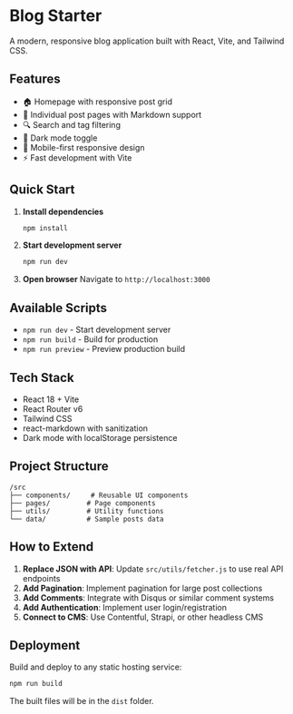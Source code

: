# Blog Starter

A modern, responsive blog application built with React, Vite, and Tailwind CSS.

## Features

- 🏠 Homepage with responsive post grid
- 📄 Individual post pages with Markdown support
- 🔍 Search and tag filtering
- 🌙 Dark mode toggle
- 📱 Mobile-first responsive design
- ⚡ Fast development with Vite

## Quick Start

1. **Install dependencies**
   ```bash
   npm install
   ```

2. **Start development server**
   ```bash
   npm run dev
   ```

3. **Open browser**
   Navigate to `http://localhost:3000`

## Available Scripts

- `npm run dev` - Start development server
- `npm run build` - Build for production
- `npm run preview` - Preview production build

## Tech Stack

- React 18 + Vite
- React Router v6
- Tailwind CSS
- react-markdown with sanitization
- Dark mode with localStorage persistence

## Project Structure

```
/src
├── components/     # Reusable UI components
├── pages/         # Page components
├── utils/         # Utility functions
└── data/          # Sample posts data
```

## How to Extend

1. **Replace JSON with API**: Update `src/utils/fetcher.js` to use real API endpoints
2. **Add Pagination**: Implement pagination for large post collections
3. **Add Comments**: Integrate with Disqus or similar comment systems
4. **Add Authentication**: Implement user login/registration
5. **Connect to CMS**: Use Contentful, Strapi, or other headless CMS

## Deployment

Build and deploy to any static hosting service:

```bash
npm run build
```

The built files will be in the `dist` folder.
